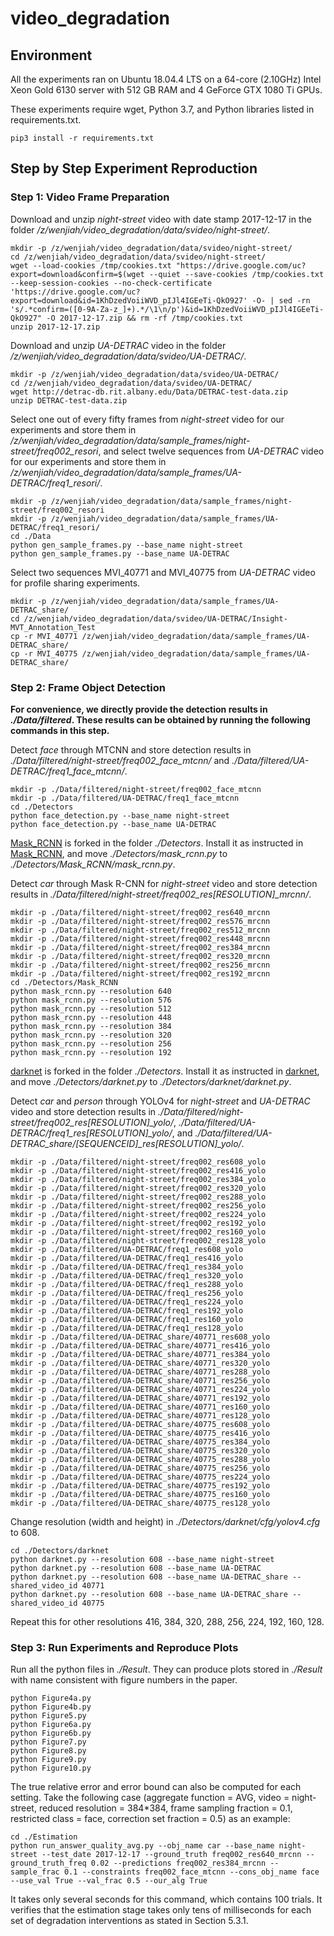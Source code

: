 # video_degradation
## Environment
All the experiments ran on Ubuntu 18.04.4 LTS on a 64-core (2.10GHz) Intel Xeon Gold 6130 server with 512 GB RAM and 4 GeForce GTX 1080 Ti GPUs.

These experiments require wget, Python 3.7, and Python libraries listed in requirements.txt.
```
pip3 install -r requirements.txt
```

## Step by Step Experiment Reproduction
### Step 1: Video Frame Preparation
Download and unzip *night-street* video with date stamp 2017-12-17 in the folder */z/wenjiah/video_degradation/data/svideo/night-street/*.
```
mkdir -p /z/wenjiah/video_degradation/data/svideo/night-street/
cd /z/wenjiah/video_degradation/data/svideo/night-street/
wget --load-cookies /tmp/cookies.txt "https://drive.google.com/uc?export=download&confirm=$(wget --quiet --save-cookies /tmp/cookies.txt --keep-session-cookies --no-check-certificate 'https://drive.google.com/uc?export=download&id=1KhDzedVoiiWVD_pIJl4IGEeTi-QkO927' -O- | sed -rn 's/.*confirm=([0-9A-Za-z_]+).*/\1\n/p')&id=1KhDzedVoiiWVD_pIJl4IGEeTi-QkO927" -O 2017-12-17.zip && rm -rf /tmp/cookies.txt
unzip 2017-12-17.zip
```

Download and unzip *UA-DETRAC* video in the folder */z/wenjiah/video_degradation/data/svideo/UA-DETRAC/*.
```
mkdir -p /z/wenjiah/video_degradation/data/svideo/UA-DETRAC/
cd /z/wenjiah/video_degradation/data/svideo/UA-DETRAC/
wget http://detrac-db.rit.albany.edu/Data/DETRAC-test-data.zip
unzip DETRAC-test-data.zip
```

Select one out of every fifty frames from *night-street* video for our experiments and store them in */z/wenjiah/video_degradation/data/sample_frames/night-street/freq002_resori*, and select twelve sequences from *UA-DETRAC* video for our experiments and store them in */z/wenjiah/video_degradation/data/sample_frames/UA-DETRAC/freq1_resori/*.
```
mkdir -p /z/wenjiah/video_degradation/data/sample_frames/night-street/freq002_resori
mkdir -p /z/wenjiah/video_degradation/data/sample_frames/UA-DETRAC/freq1_resori/
cd ./Data
python gen_sample_frames.py --base_name night-street
python gen_sample_frames.py --base_name UA-DETRAC
```

Select two sequences MVI_40771 and MVI_40775 from *UA-DETRAC* video for profile sharing experiments.
```
mkdir -p /z/wenjiah/video_degradation/data/sample_frames/UA-DETRAC_share/
cd /z/wenjiah/video_degradation/data/svideo/UA-DETRAC/Insight-MVT_Annotation_Test
cp -r MVI_40771 /z/wenjiah/video_degradation/data/sample_frames/UA-DETRAC_share/
cp -r MVI_40775 /z/wenjiah/video_degradation/data/sample_frames/UA-DETRAC_share/
```

### Step 2: Frame Object Detection
**For convenience, we directly provide the detection results in *./Data/filtered*. These results can be obtained by running the following commands in this step.**

Detect *face* through MTCNN and store detection results in *./Data/filtered/night-street/freq002_face_mtcnn/* and *./Data/filtered/UA-DETRAC/freq1_face_mtcnn/*.
```
mkdir -p ./Data/filtered/night-street/freq002_face_mtcnn
mkdir -p ./Data/filtered/UA-DETRAC/freq1_face_mtcnn
cd ./Detectors
python face_detection.py --base_name night-street
python face_detection.py --base_name UA-DETRAC
```

[Mask_RCNN](https://github.com/matterport/Mask_RCNN) is forked in the folder *./Detectors*. Install it as instructed in [Mask_RCNN](https://github.com/matterport/Mask_RCNN), and move *./Detectors/mask_rcnn.py* to *./Detectors/Mask_RCNN/mask_rcnn.py*.

Detect *car* through Mask R-CNN for *night-street* video and store detection results in *./Data/filtered/night-street/freq002_res\[RESOLUTION\]_mrcnn/*.
```
mkdir -p ./Data/filtered/night-street/freq002_res640_mrcnn
mkdir -p ./Data/filtered/night-street/freq002_res576_mrcnn
mkdir -p ./Data/filtered/night-street/freq002_res512_mrcnn
mkdir -p ./Data/filtered/night-street/freq002_res448_mrcnn
mkdir -p ./Data/filtered/night-street/freq002_res384_mrcnn
mkdir -p ./Data/filtered/night-street/freq002_res320_mrcnn
mkdir -p ./Data/filtered/night-street/freq002_res256_mrcnn
mkdir -p ./Data/filtered/night-street/freq002_res192_mrcnn
cd ./Detectors/Mask_RCNN
python mask_rcnn.py --resolution 640
python mask_rcnn.py --resolution 576
python mask_rcnn.py --resolution 512
python mask_rcnn.py --resolution 448
python mask_rcnn.py --resolution 384
python mask_rcnn.py --resolution 320
python mask_rcnn.py --resolution 256
python mask_rcnn.py --resolution 192
```

[darknet](https://github.com/AlexeyAB/darknet) is forked in the folder *./Detectors*. Install it as instructed in [darknet](https://github.com/AlexeyAB/darknet), and move *./Detectors/darknet.py* to *./Detectors/darknet/darknet.py*.

Detect *car* and *person* through YOLOv4 for *night-street* and *UA-DETRAC* video and store detection results in *./Data/filtered/night-street/freq002_res\[RESOLUTION\]_yolo/*, *./Data/filtered/UA-DETRAC/freq1_res\[RESOLUTION\]_yolo/*, and *./Data/filtered/UA-DETRAC_share/\[SEQUENCEID\]_res\[RESOLUTION\]_yolo/*.
```
mkdir -p ./Data/filtered/night-street/freq002_res608_yolo
mkdir -p ./Data/filtered/night-street/freq002_res416_yolo
mkdir -p ./Data/filtered/night-street/freq002_res384_yolo
mkdir -p ./Data/filtered/night-street/freq002_res320_yolo
mkdir -p ./Data/filtered/night-street/freq002_res288_yolo
mkdir -p ./Data/filtered/night-street/freq002_res256_yolo
mkdir -p ./Data/filtered/night-street/freq002_res224_yolo
mkdir -p ./Data/filtered/night-street/freq002_res192_yolo
mkdir -p ./Data/filtered/night-street/freq002_res160_yolo
mkdir -p ./Data/filtered/night-street/freq002_res128_yolo
mkdir -p ./Data/filtered/UA-DETRAC/freq1_res608_yolo
mkdir -p ./Data/filtered/UA-DETRAC/freq1_res416_yolo
mkdir -p ./Data/filtered/UA-DETRAC/freq1_res384_yolo
mkdir -p ./Data/filtered/UA-DETRAC/freq1_res320_yolo
mkdir -p ./Data/filtered/UA-DETRAC/freq1_res288_yolo
mkdir -p ./Data/filtered/UA-DETRAC/freq1_res256_yolo
mkdir -p ./Data/filtered/UA-DETRAC/freq1_res224_yolo
mkdir -p ./Data/filtered/UA-DETRAC/freq1_res192_yolo
mkdir -p ./Data/filtered/UA-DETRAC/freq1_res160_yolo
mkdir -p ./Data/filtered/UA-DETRAC/freq1_res128_yolo
mkdir -p ./Data/filtered/UA-DETRAC_share/40771_res608_yolo
mkdir -p ./Data/filtered/UA-DETRAC_share/40771_res416_yolo
mkdir -p ./Data/filtered/UA-DETRAC_share/40771_res384_yolo
mkdir -p ./Data/filtered/UA-DETRAC_share/40771_res320_yolo
mkdir -p ./Data/filtered/UA-DETRAC_share/40771_res288_yolo
mkdir -p ./Data/filtered/UA-DETRAC_share/40771_res256_yolo
mkdir -p ./Data/filtered/UA-DETRAC_share/40771_res224_yolo
mkdir -p ./Data/filtered/UA-DETRAC_share/40771_res192_yolo
mkdir -p ./Data/filtered/UA-DETRAC_share/40771_res160_yolo
mkdir -p ./Data/filtered/UA-DETRAC_share/40771_res128_yolo
mkdir -p ./Data/filtered/UA-DETRAC_share/40775_res608_yolo
mkdir -p ./Data/filtered/UA-DETRAC_share/40775_res416_yolo
mkdir -p ./Data/filtered/UA-DETRAC_share/40775_res384_yolo
mkdir -p ./Data/filtered/UA-DETRAC_share/40775_res320_yolo
mkdir -p ./Data/filtered/UA-DETRAC_share/40775_res288_yolo
mkdir -p ./Data/filtered/UA-DETRAC_share/40775_res256_yolo
mkdir -p ./Data/filtered/UA-DETRAC_share/40775_res224_yolo
mkdir -p ./Data/filtered/UA-DETRAC_share/40775_res192_yolo
mkdir -p ./Data/filtered/UA-DETRAC_share/40775_res160_yolo
mkdir -p ./Data/filtered/UA-DETRAC_share/40775_res128_yolo
```

Change resolution (width and height) in *./Detectors/darknet/cfg/yolov4.cfg* to 608.
```
cd ./Detectors/darknet
python darknet.py --resolution 608 --base_name night-street
python darknet.py --resolution 608 --base_name UA-DETRAC
python darknet.py --resolution 608 --base_name UA-DETRAC_share --shared_video_id 40771
python darknet.py --resolution 608 --base_name UA-DETRAC_share --shared_video_id 40775
```
Repeat this for other resolutions 416, 384, 320, 288, 256, 224, 192, 160, 128.

### Step 3: Run Experiments and Reproduce Plots
Run all the python files in *./Result*. They can produce plots stored in *./Result* with name consistent with figure numbers in the paper.
```
python Figure4a.py
python Figure4b.py
python Figure5.py
python Figure6a.py
python Figure6b.py
python Figure7.py
python Figure8.py
python Figure9.py
python Figure10.py
```

The true relative error and error bound can also be computed for each setting. Take the following case (aggregate function = AVG, video = night-street, reduced resolution = 384\*384, frame sampling fraction = 0.1, restricted class = face, correction set fraction = 0.5) as an example:
```
cd ./Estimation
python run_answer_quality_avg.py --obj_name car --base_name night-street --test_date 2017-12-17 --ground_truth freq002_res640_mrcnn --ground_truth_freq 0.02 --predictions freq002_res384_mrcnn --sample_frac 0.1 --constraints freq002_face_mtcnn --cons_obj_name face --use_val True --val_frac 0.5 --our_alg True
```
It takes only several seconds for this command, which contains 100 trials. It verifies that the estimation stage takes only tens of milliseconds for each set of degradation interventions as stated in Section 5.3.1.












